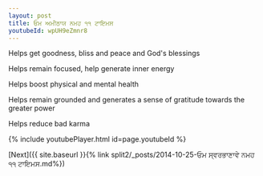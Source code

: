 ```yaml
---
layout: post
title: ਓਮ ਅਮੀਠਾਯ ਨਮਹ ੧੧ ਟਾਇਮਸ
youtubeId: wpUH9eZmnr8
---
```

 
 
Helps get goodness, bliss and peace and God's blessings
 
Helps remain focused, help generate inner energy 
 
Helps boost physical and mental health 
 
Helps remain grounded and generates a sense of gratitude towards the greater power 
 
Helps reduce bad karma
 
 
 
 


{% include youtubePlayer.html id=page.youtubeId %}
 
[Next]({{ site.baseurl }}{% link  split2/_posts/2014-10-25-ਓਮ ਸ੍ਵਰਭਾਣਾਵੇ ਨਮਹ ੧੧ ਟਾਇਮਸ.md%})
 
